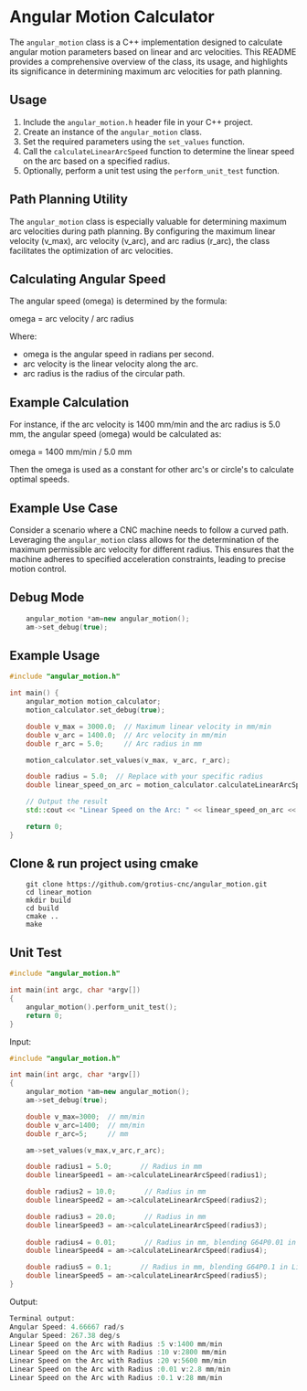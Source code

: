 # Angular Motion Calculator

The `angular_motion` class is a C++ implementation designed to calculate angular motion parameters based on linear and arc velocities. This README provides a comprehensive overview of the class, its usage, and highlights its significance in determining maximum arc velocities for path planning.

## Usage

1. Include the `angular_motion.h` header file in your C++ project.
2. Create an instance of the `angular_motion` class.
3. Set the required parameters using the `set_values` function.
4. Call the `calculateLinearArcSpeed` function to determine the linear speed on the arc based on a specified radius.
5. Optionally, perform a unit test using the `perform_unit_test` function.

## Path Planning Utility

The `angular_motion` class is especially valuable for determining maximum arc velocities during path planning. 
By configuring the maximum linear velocity (v_max), arc velocity (v_arc), and arc radius (r_arc), the class facilitates the optimization of arc velocities.

## Calculating Angular Speed

The angular speed (omega) is determined by the formula:

omega = arc velocity / arc radius

Where:
- omega is the angular speed in radians per second.
- arc velocity is the linear velocity along the arc.
- arc radius is the radius of the circular path.

## Example Calculation

For instance, if the arc velocity is 1400 mm/min and the arc radius is 5.0 mm, the angular speed (omega) would be calculated as:

omega = 1400 mm/min / 5.0 mm

Then the omega is used as a constant for other arc's or circle's to calculate optimal speeds.

## Example Use Case

Consider a scenario where a CNC machine needs to follow a curved path. Leveraging the `angular_motion` class allows for the determination of the maximum permissible arc velocity for different radius. This ensures that the machine adheres to specified acceleration constraints, leading to precise motion control.

## Debug Mode

```cpp
    angular_motion *am=new angular_motion();
    am->set_debug(true);
```

## Example Usage

```cpp
#include "angular_motion.h"

int main() {
    angular_motion motion_calculator;
    motion_calculator.set_debug(true);

    double v_max = 3000.0;  // Maximum linear velocity in mm/min
    double v_arc = 1400.0;  // Arc velocity in mm/min
    double r_arc = 5.0;     // Arc radius in mm

    motion_calculator.set_values(v_max, v_arc, r_arc);

    double radius = 5.0;  // Replace with your specific radius
    double linear_speed_on_arc = motion_calculator.calculateLinearArcSpeed(radius);

    // Output the result
    std::cout << "Linear Speed on the Arc: " << linear_speed_on_arc << " mm/min" << std::endl;

    return 0;
}
```
## Clone & run project using cmake

```
	git clone https://github.com/grotius-cnc/angular_motion.git
	cd linear_motion
	mkdir build
	cd build
	cmake ..
	make
```

## Unit Test

```cpp
#include "angular_motion.h"

int main(int argc, char *argv[])
{
    angular_motion().perform_unit_test();
    return 0;
}
```

Input:

```cpp
#include "angular_motion.h"

int main(int argc, char *argv[])
{
    angular_motion *am=new angular_motion();
    am->set_debug(true);

    double v_max=3000;  // mm/min
    double v_arc=1400;  // mm/min
    double r_arc=5;     // mm

    am->set_values(v_max,v_arc,r_arc);

    double radius1 = 5.0;       // Radius in mm
    double linearSpeed1 = am->calculateLinearArcSpeed(radius1);

    double radius2 = 10.0;       // Radius in mm
    double linearSpeed2 = am->calculateLinearArcSpeed(radius2);

    double radius3 = 20.0;       // Radius in mm
    double linearSpeed3 = am->calculateLinearArcSpeed(radius3);
    
    double radius4 = 0.01;       // Radius in mm, blending G64P0.01 in LinuxCNC
    double linearSpeed4 = am->calculateLinearArcSpeed(radius4);

    double radius5 = 0.1;       // Radius in mm, blending G64P0.1 in LinuxCNC
    double linearSpeed5 = am->calculateLinearArcSpeed(radius5);
}
```
Output:
```cpp
Terminal output:
Angular Speed: 4.66667 rad/s
Angular Speed: 267.38 deg/s
Linear Speed on the Arc with Radius :5 v:1400 mm/min
Linear Speed on the Arc with Radius :10 v:2800 mm/min
Linear Speed on the Arc with Radius :20 v:5600 mm/min
Linear Speed on the Arc with Radius :0.01 v:2.8 mm/min
Linear Speed on the Arc with Radius :0.1 v:28 mm/min

```
